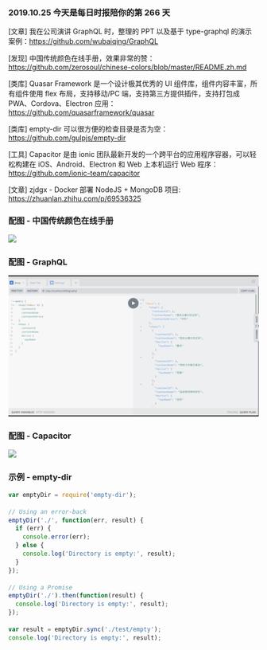 ### 2019.10.25 今天是每日时报陪你的第 266 天

[文章] 我在公司演讲 GraphQL 时，整理的 PPT 以及基于 type-graphql 的演示案例：<https://github.com/wubaiqing/GraphQL>

[发现] 中国传统颜色在线手册，效果非常的赞：<https://github.com/zerosoul/chinese-colors/blob/master/README.zh.md>

[类库] Quasar Framework 是一个设计极其优秀的 UI 组件库，组件内容丰富，所有组件使用 flex 布局，支持移动/PC 端，支持第三方提供插件，支持打包成 PWA、Cordova、Electron 应用：<https://github.com/quasarframework/quasar>

[类库] empty-dir 可以很方便的检查目录是否为空：<https://github.com/gulpjs/empty-dir>

[工具] Capacitor 是由 ionic 团队最新开发的一个跨平台的应用程序容器，可以轻松构建在 iOS、Android、Electron 和 Web 上本机运行 Web 程序：<https://github.com/ionic-team/capacitor>

[文章] zjdgx - Docker 部署 NodeJS + MongoDB 项目: <https://zhuanlan.zhihu.com/p/69536325>

### 配图 - 中国传统颜色在线手册
![](https://user-images.githubusercontent.com/2985895/67451162-38ab1c80-f652-11e9-8947-df2f251cd9f6.png)

### 配图 - GraphQL
![](https://raw.githubusercontent.com/wubaiqing/GraphQL/master/images/GraphQL.017.jpeg)

### 配图 - Capacitor
![](https://capacitor.ionicframework.com/assets/img/capacitor-hero.jpg)

### 示例 - empty-dir
```js
var emptyDir = require('empty-dir');

// Using an error-back
emptyDir('./', function(err, result) {
  if (err) {
    console.error(err);
  } else {
    console.log('Directory is empty:', result);
  }
});

// Using a Promise
emptyDir('./').then(function(result) {
  console.log('Directory is empty:', result);
});

var result = emptyDir.sync('./test/empty');
console.log('Directory is empty:', result);
```
